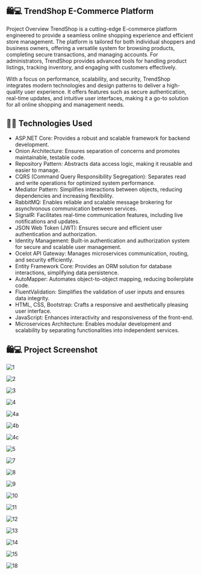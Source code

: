  ## 🛍️💻 TrendShop E-Commerce Platform ##

Project Overview
TrendShop is a cutting-edge E-commerce platform engineered to provide a seamless online shopping experience and efficient store management. The platform is tailored for both individual shoppers and business owners, offering a versatile system for browsing products, completing secure transactions, and managing accounts. For administrators, TrendShop provides advanced tools for handling product listings, tracking inventory, and engaging with customers effectively.

With a focus on performance, scalability, and security, TrendShop integrates modern technologies and design patterns to deliver a high-quality user experience. It offers features such as secure authentication, real-time updates, and intuitive user interfaces, making it a go-to solution for all online shopping and management needs.



 ## 🚀🚀 Technologies Used ##

- ASP.NET Core: Provides a robust and scalable framework for backend development.
- Onion Architecture: Ensures separation of concerns and promotes maintainable, testable code.
- Repository Pattern: Abstracts data access logic, making it reusable and easier to manage.
- CQRS (Command Query Responsibility Segregation): Separates read and write operations for optimized system performance.
- Mediator Pattern: Simplifies interactions between objects, reducing dependencies and increasing flexibility.
- RabbitMQ: Enables reliable and scalable message brokering for asynchronous communication between services.
- SignalR: Facilitates real-time communication features, including live notifications and updates.
- JSON Web Token (JWT): Ensures secure and efficient user authentication and authorization.
- Identity Management: Built-in authentication and authorization system for secure and scalable user management.
- Ocelot API Gateway: Manages microservices communication, routing, and security efficiently.
- Entity Framework Core: Provides an ORM solution for database interactions, simplifying data persistence.
- AutoMapper: Automates object-to-object mapping, reducing boilerplate code.
- FluentValidation: Simplifies the validation of user inputs and ensures data integrity.
- HTML, CSS, Bootstrap: Crafts a responsive and aesthetically pleasing user interface.
- JavaScript: Enhances interactivity and responsiveness of the front-end.
- Microservices Architecture: Enables modular development and scalability by separating functionalities into independent services.


 ## 🛍️💻 Project Screenshot ##

![1](https://github.com/user-attachments/assets/be07872c-4c24-4078-8281-170368c126ad)

![2](https://github.com/user-attachments/assets/340f19a7-da71-481f-8db2-8b1494349b0d)

![3](https://github.com/user-attachments/assets/f6d46210-e2f3-4aa6-9d4c-d0f3e6934ce3)

![4](https://github.com/user-attachments/assets/73b109d4-a3e9-4c40-a7d0-a20314980833)

![4a](https://github.com/user-attachments/assets/29921714-a868-494b-870c-e2bfeed7d8e2)

![4b](https://github.com/user-attachments/assets/0637c952-bac7-4cd0-89dd-f897b882715a)

![4c](https://github.com/user-attachments/assets/c7fed8e6-c708-443b-8d98-66c68cc772f5)

![5](https://github.com/user-attachments/assets/20e28e7b-d04e-44e5-9936-2cbc26d9029f)

![7](https://github.com/user-attachments/assets/547d9a1a-42f2-46eb-9ab4-e8a09436c1e1)

![8](https://github.com/user-attachments/assets/b5cfbd39-786d-4c21-873a-928222d5f1eb)

![9](https://github.com/user-attachments/assets/14805d22-cae8-442b-8d35-8c876de3b4d9)

![10](https://github.com/user-attachments/assets/eb9115dd-fd2b-4dbd-8e38-cc8bda66cc57)

![11](https://github.com/user-attachments/assets/6a0d7c83-c4a7-4a4e-acbf-a7e13845973f)

![12](https://github.com/user-attachments/assets/e2cb06ca-f657-41fb-9f0a-00bd09f2095f)

![13](https://github.com/user-attachments/assets/e4895023-4fc5-419f-a0b3-da2d0bb5c8bd)

![14](https://github.com/user-attachments/assets/a545c116-2345-4db8-818f-708f7859823c)

![15](https://github.com/user-attachments/assets/7607724f-457b-4589-b690-030e46f118fb)

![18](https://github.com/user-attachments/assets/f1727826-9846-4451-a457-775590c6a3df)




